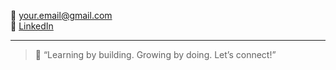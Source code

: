 

📧 your.email@gmail.com  
🔗 [LinkedIn](https://linkedin.com/in/yourlinkedin)

---

> 🚀 “Learning by building. Growing by doing. Let’s connect!”


